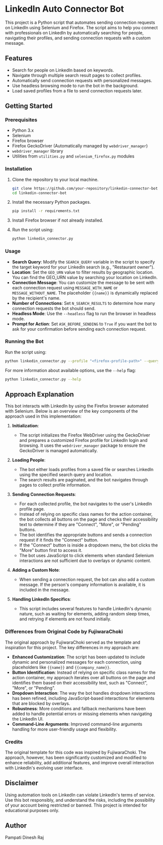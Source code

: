 # LinkedIn Auto Connector Bot

This project is a Python script that automates sending connection requests on LinkedIn using Selenium and Firefox. The script aims to help you connect with professionals on LinkedIn by automatically searching for people, navigating their profiles, and sending connection requests with a custom message.

## Features
- Search for people on LinkedIn based on keywords.
- Navigate through multiple search result pages to collect profiles.
- Automatically send connection requests with personalized messages.
- Use headless browsing mode to run the bot in the background.
- Load saved profiles from a file to send connection requests later.

## Getting Started
### Prerequisites
- Python 3.x
- Selenium
- Firefox browser
- Firefox GeckoDriver (Automatically managed by `webdriver_manager`)
- `webdriver_manager` library
- Utilities from `utilities.py` and `selenium_firefox.py` modules

### Installation
1. Clone the repository to your local machine.
   ```bash
   git clone https://github.com/your-repository/linkedin-connector-bot.git
   cd linkedin-connector-bot
   ```

2. Install the necessary Python packages.
   ```bash
   pip install -r requirements.txt
   ```

3. Install Firefox browser if not already installed.

4. Run the script using:
   ```bash
   python linkedin_connector.py
   ```

### Usage
- **Search Query**: Modify the `SEARCH_QUERY` variable in the script to specify the target keyword for your LinkedIn search (e.g., "Restaurant owner").
- **Location**: Set the `GEO_URN` value to filter results by geographic location. You can find the GEO_URN value by searching your location on LinkedIn.
- **Connection Message**: You can customize the message to be sent with each connection request using `MESSAGE_WITH_NAME` or `MESSAGE_WITHOUT_NAME`. The placeholder `{{name}}` is dynamically replaced by the recipient's name.
- **Number of Connections**: Set `N_SEARCH_RESULTS` to determine how many connection requests the bot should send.
- **Headless Mode**: Use the `--headless` flag to run the browser in headless mode.
- **Prompt for Action**: Set `ASK_BEFORE_SENDING` to `True` if you want the bot to ask for your confirmation before sending each connection request.

### Running the Bot
Run the script using:
```bash
python linkedin_connector.py --profile "<firefox-profile-path>" --query "<search-keyword>" --n <number-of-results> --headless
```
For more information about available options, use the `--help` flag:
```bash
python linkedin_connector.py --help
```

## Approach Explanation
This bot interacts with LinkedIn by using the Firefox browser automated with Selenium. Below is an overview of the key components of the approach used in this implementation:

1. **Initialization**:
   - The script initializes the Firefox WebDriver using the GeckoDriver and prepares a customized Firefox profile for LinkedIn login and browsing. It uses the `webdriver_manager` package to ensure the GeckoDriver is managed automatically.

2. **Loading People**:
   - The bot either loads profiles from a saved file or searches LinkedIn using the specified search query and location.
   - The search results are paginated, and the bot navigates through pages to collect profile information.

3. **Sending Connection Requests**:
   - For each collected profile, the bot navigates to the user's LinkedIn profile page.
   - Instead of relying on specific class names for the action container, the bot collects all buttons on the page and checks their accessibility text to determine if they are "Connect", "More", or "Pending" buttons.
   - The bot identifies the appropriate buttons and sends a connection request if it finds the "Connect" button.
   - If the "Connect" button is inside a dropdown menu, the bot clicks the "More" button first to access it.
   - The bot uses JavaScript to click elements when standard Selenium interactions are not sufficient due to overlays or dynamic content.

4. **Adding a Custom Note**:
   - When sending a connection request, the bot can also add a custom message. If the person's company information is available, it is included in the message.

5. **Handling LinkedIn Specifics**:
   - This script includes several features to handle LinkedIn's dynamic nature, such as waiting for elements, adding random sleep times, and retrying if elements are not found initially.

### Differences from Original Code by FujiwaraChoki
The original approach by FujiwaraChoki served as the template and inspiration for this project. The key differences in my approach are:

- **Enhanced Customization**: The script has been updated to include dynamic and personalized messages for each connection, using placeholders like `{{name}}` and `{{company_name}}`.
- **Button Identification**: Instead of relying on specific class names for the action container, my approach iterates over all buttons on the page and identifies them based on their accessibility text, such as "Connect", "More", or "Pending".
- **Dropdown Interaction**: The way the bot handles dropdown interactions has been refined, including JavaScript-based interactions for elements that are blocked by overlays.
- **Robustness**: More conditions and fallback mechanisms have been added to handle potential errors or missing elements when navigating the LinkedIn UI.
- **Command-Line Arguments**: Improved command-line arguments handling for more user-friendly usage and flexibility.

### Credits
The original template for this code was inspired by FujiwaraChoki. The approach, however, has been significantly customized and modified to enhance reliability, add additional features, and improve overall interaction with LinkedIn's evolving user interface.

## Disclaimer
Using automation tools on LinkedIn can violate LinkedIn's terms of service. Use this bot responsibly, and understand the risks, including the possibility of your account being restricted or banned. This project is intended for educational purposes only.

## Author
Pampati Dinesh Raj
